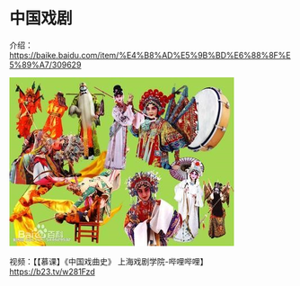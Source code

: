 # 中国戏剧

介绍：<https://baike.baidu.com/item/%E4%B8%AD%E5%9B%BD%E6%88%8F%E5%89%A7/309629>

![戏剧-01](/images/xiju-01.jpg)

视频：【【慕课】《中国戏曲史》 上海戏剧学院-哔哩哔哩】 <https://b23.tv/w281Fzd>

